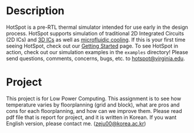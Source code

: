 # Description
HotSpot is a pre-RTL thermal simulator intended for use early in the design process. HotSpot supports simulation of traditional 2D Integrated Circuits (2D ICs) and [3D ICs](https://en.wikipedia.org/wiki/Three-dimensional_integrated_circuit) as well as  [microfluidic cooling](https://en.wikipedia.org/wiki/Microfluidics). If this is your first time seeing HotSpot, check out our [Getting Started](https://github.com/uvahotspot/HotSpot/wiki/Getting-Started) page. To see HotSpot in action, check out our simulation examples in the `examples` directory! Please send questions, comments, concerns, bugs, etc. to hotspot@virginia.edu.
# Project
This project is for Low Power Computing. This assignment is to see how temperature varies by floorplanning (grid and block), what are pros and cons for each floorplanning, and how can we improve them. Please read pdf file that is report for project, and it is written in Korean. If you want English version, please contact me. (zeju00@korea.ac.kr)
